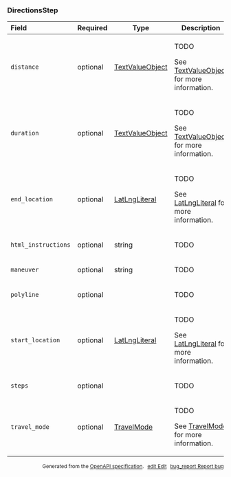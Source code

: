 <!--- This is a generated file, do not edit! -->
<!--- [START maps_http_schema_directionsstep] -->
<h3 class="schema-object" id="DirectionsStep">DirectionsStep</h3>

| Field               | Required | Type                                                  | Description                                                                                                                        |
| :------------------ | -------- | ----------------------------------------------------- | ---------------------------------------------------------------------------------------------------------------------------------- |
| `distance`          | optional | [TextValueObject](#TextValueObject "TextValueObject") | <div class="ref-property-description"><p>TODO</p><p>See <a href="#TextValueObject">TextValueObject</a> for more information.</div> |
| `duration`          | optional | [TextValueObject](#TextValueObject "TextValueObject") | <div class="ref-property-description"><p>TODO</p><p>See <a href="#TextValueObject">TextValueObject</a> for more information.</div> |
| `end_location`      | optional | [LatLngLiteral](#LatLngLiteral "LatLngLiteral")       | <div class="ref-property-description"><p>TODO</p><p>See <a href="#LatLngLiteral">LatLngLiteral</a> for more information.</div>     |
| `html_instructions` | optional | string                                                | <div class="nonref-property-description"><p>TODO</p></div>                                                                         |
| `maneuver`          | optional | string                                                | <div class="nonref-property-description"><p>TODO</p></div>                                                                         |
| `polyline`          | optional |                                                       | <div class="nonref-property-description"><p>TODO</p></div>                                                                         |
| `start_location`    | optional | [LatLngLiteral](#LatLngLiteral "LatLngLiteral")       | <div class="ref-property-description"><p>TODO</p><p>See <a href="#LatLngLiteral">LatLngLiteral</a> for more information.</div>     |
| `steps`             | optional |                                                       | <div class="nonref-property-description"><p>TODO</p></div>                                                                         |
| `travel_mode`       | optional | [TravelMode](#TravelMode "TravelMode")                | <div class="ref-property-description"><p>TODO</p><p>See <a href="#TravelMode">TravelMode</a> for more information.</div>           |

<p style="text-align: right; font-size: smaller;">Generated from the <a class="gc-analytics-event" data-category="GMP" data-label="openapi-github" href="https://github.com/googlemaps/openapi-specification" title="Google Maps Platform OpenAPI Specification" class="external">OpenAPI specification</a>.
<a class="gc-analytics-event" data-category="GMP" data-label="openapi-github" style="margin-left: 5px;" href="https://github.com/googlemaps/openapi-specification/blob/main/specification/schemas/DirectionsStep.yml" title="Edit on GitHub"><span class="material-icons">edit</span> Edit</a>
<a class="gc-analytics-event" data-category="GMP" data-label="openapi-github" style="margin-left: 5px;" href="https://github.com/googlemaps/openapi-specification/issues/new?assignees=&labels=type%3A+bug%2C+triage+me&template=bug_report.md&title=[schemas] Bug - DirectionsStep" title="File bug for schemas on GitHub"><span class="material-icons">bug_report</span> Report bug</a>
</p>

<!--- [END maps_http_schema_directionsstep] -->
